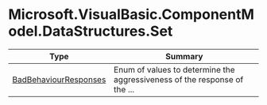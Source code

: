 ﻿
# Microsoft.VisualBasic.ComponentModel.DataStructures.Set

|Type|Summary|
|----|-------|
|<a href="#" onClick="load('/docs/Microsoft.VisualBasic.ComponentModel.DataStructures.Set/BadBehaviourResponses.md')">BadBehaviourResponses</a>|Enum of values to determine the aggressiveness of the response of the ...|

